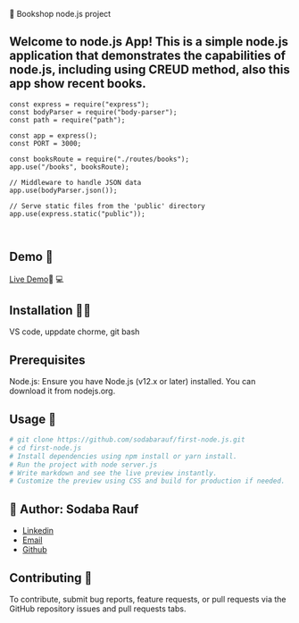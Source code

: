 📖 Bookshop node.js project

## Welcome to node.js App! This is a simple node.js application that demonstrates the capabilities of node.js, including using CREUD method, also this app show recent books.


```
const express = require("express");
const bodyParser = require("body-parser");
const path = require("path");

const app = express();
const PORT = 3000;

const booksRoute = require("./routes/books");
app.use("/books", booksRoute);

// Middleware to handle JSON data
app.use(bodyParser.json());

// Serve static files from the 'public' directory
app.use(express.static("public"));



```

## Demo 📸

[Live Demo]()🚀
💻
## Installation 👩‍💻
VS code, uppdate chorme, git bash

## Prerequisites
Node.js: Ensure you have Node.js (v12.x or later) installed. You can download it from nodejs.org.


## Usage 🎯

```bash
# git clone https://github.com/sodabarauf/first-node.js.git
# cd first-node.js
# Install dependencies using npm install or yarn install.
# Run the project with node server.js
# Write markdown and see the live preview instantly.
# Customize the preview using CSS and build for production if needed.
```

## 👤 Author: Sodaba Rauf

- [Linkedin](https://www.linkedin.com/in/sodaba-r-5a0733255/)
- [Email](sodabarauf4@gmail.com)
- [Github](https://github.com/sodabarauf)


## Contributing 🤝

To contribute, submit bug reports, feature requests, or pull requests via the GitHub repository issues and pull requests tabs.

